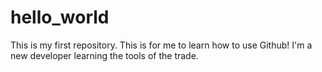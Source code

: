 # hello_world
This is my first repository.
This is for me to learn how to use Github!
I'm a new developer learning the tools of the trade. 

